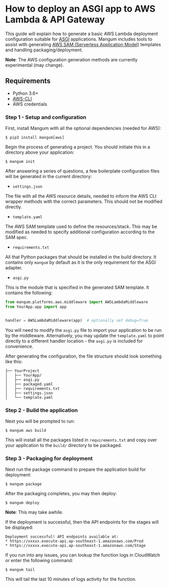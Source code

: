 # How to deploy an ASGI app to AWS Lambda & API Gateway

This guide will explain how to generate a basic AWS Lambda deployment configuration suitable for [ASGI](https://asgi.readthedocs.io/en/latest/) applications. Mangum includes tools to assist with generating [AWS SAM (Serverless Application Model)](https://docs.aws.amazon.com/serverless-application-model/latest/developerguide/what-is-sam.html) templates and handling packaging/deployment. 

**Note**: The AWS configuration generation methods are currently experimental (may change).

## Requirements

- Python 3.6+
- [AWS-CLI](https://docs.aws.amazon.com/cli/latest/userguide/cli-chap-install.html)
- AWS credentials

### Step 1 - Setup and configuration

First, install Mangum with all the optional dependencies (needed for AWS):

```shell
$ pip3 install mangum[aws]
```


Begin the process of generating a project. You should initiate this in a directory above your application:

```shell
$ mangum init
```

After answering a series of questions, a few boilerplate configuration files will be generated in the current directory:

* `settings.json`

The file with all the AWS resource details, needed to inform the AWS CLI wrapper methods with the correct parameters. This should not be modified directly.

* `template.yaml`

The AWS SAM template used to define the resources/stack. This may be modified as needed to specify additional configuration according to the SAM spec.

* `requirements.txt`

All that Python packages that should be installed in the build directory. It contains only `mangum` by default as it is the only requirement for the ASGI adapter.

* `asgi.py`

This is the module that is specified in the generated SAM template. It contains the following:

```python
from mangum.platforms.aws.middleware import AWSLambdaMiddleware
from YourApp.app import app


handler = AWSLambdaMiddleware(app)  # optionally set debug=True
```

You will need to modify the `asgi.py` file to import your application to be run by the middleware. Alternatively, you may update the `template.yaml` to point directly to a different handler location - the `asgi.py` is included for convenience.

After generating the configuration, the file structure should look something like this:

```shell
├── YourProject
│   ├── YourApp/
│   ├── asgi.py
│   ├── packaged.yaml
│   ├── requirements.txt
│   ├── settings.json
│   └── template.yaml
```

### Step 2 - Build the application

Next you will be prompted to run:

```shell
$ mangum aws build
```

This will install all the packages listed in `requirements.txt` and copy over your application to the `build/` directory to be packaged.

### Step 3 - Packaging for deployment

Next run the package command to prepare the application build for deployment:

```shell
$ mangum package
```

After the packaging completes, you may then deploy:

```shell
$ mangum deploy
```

**Note**: This may take awhile.

If the deployment is successful, then the API endpoints for the stages will be displayed:

```shell
Deployment successful! API endpoints available at:
* https://xxxxx.execute-api.ap-southeast-1.amazonaws.com/Prod
* https://xxxxx.execute-api.ap-southeast-1.amazonaws.com/Stage
```

If you run into any issues, you can lookup the function logs in CloudWatch or enter the following command:

```shell
$ mangum tail
```

This will tail the last 10 minutes of logs activity for the function.
